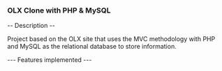 ### OLX Clone with PHP & MySQL ###

-- Description --

Project based on the OLX site that uses the MVC methodology with PHP and MySQL as the relational database to store information.

--- Features implemented ---
